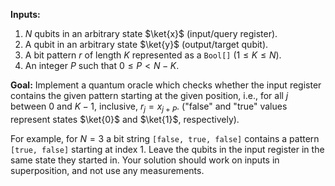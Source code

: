 **Inputs:** 

1. $N$ qubits in an arbitrary state $\ket{x}$ (input/query register).
2. A qubit in an arbitrary state $\ket{y}$ (output/target qubit).
3. A bit pattern $r$ of length $K$ represented as a `Bool[]` ($1 ≤ K ≤ N$).
4. An integer $P$ such that $0 ≤ P < N - K$.

**Goal:** 
Implement a quantum oracle which checks whether the input register contains the given pattern starting at the given position, i.e., for all $j$ between $0$ and $K - 1$, inclusive, $r_j = x_{j+P}$. ("false" and "true" values represent states $\ket{0}$ and $\ket{1}$, respectively).

For example, for $N = 3$ a bit string `[false, true, false]` contains a pattern `[true, false]` starting at index 1.
Leave the qubits in the input register in the same state they started in.
Your solution should work on inputs in superposition, and not use any measurements.
